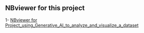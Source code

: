 <!-- GREETINGS SECTION -->
## NBviewer for this project
1- [NBviewer for Project_using_Generative_AI_to_analyze_and_visualize_a_dataset]([https://nbviewer.org/github/i-Eslam-Hamza/Projects/blob/8ce29ccf6096567ab146c52966cab9c15ec2d61d/DATA%20ANALYSIS%20PROJECTS/data%20analysis%20on%20Olympic%20Games.ipynb](https://nbviewer.org/github/i-Eslam-Hamza/Projects/blob/4f8b0c2ca268a79221d0560f48eccd5adb41a66b/Generative_AI_Project/Project_using_Generative_AI_to_analyze_and_visualize_a_dataset.ipynb))
